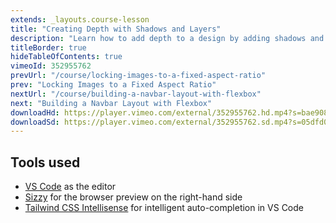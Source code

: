 ```yaml
---
extends: _layouts.course-lesson
title: "Creating Depth with Shadows and Layers"
description: "Learn how to add depth to a design by adding shadows and overlapping elements."
titleBorder: true
hideTableOfContents: true
vimeoId: 352955762
prevUrl: "/course/locking-images-to-a-fixed-aspect-ratio"
prev: "Locking Images to a Fixed Aspect Ratio"
nextUrl: "/course/building-a-navbar-layout-with-flexbox"
next: "Building a Navbar Layout with Flexbox"
downloadHd: https://player.vimeo.com/external/352955762.hd.mp4?s=bae9082f2e954fd24c848b52cfceec72a31e2319&profile_id=169&download=1
downloadSd: https://player.vimeo.com/external/352955762.sd.mp4?s=05dfd0c9c41f4ebcc9d0baf17aeecc8859bbd92a&profile_id=165&download=1
---
```


## Tools used

- [VS Code](https://code.visualstudio.com/) as the editor
- [Sizzy](https://sizzy.co/) for the browser preview on the right-hand side
- [Tailwind CSS Intellisense](https://marketplace.visualstudio.com/items?itemName=bradlc.vscode-tailwindcss) for intelligent auto-completion in VS Code
